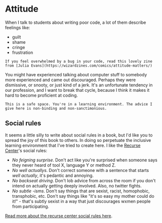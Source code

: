 # Attitude

When I talk to students about writing poor code, a lot of them describe feelings like:

* guilt
* shame
* cringe
* frustration


```{tip}
If you feel overwhelmed by a bug in your code, read this lovely zine from [Julia Evans](https://wizardzines.com/comics/attitude-matters/)
```

You might have experienced talking about computer stuff to somebody more experienced and came out discouraged. Perhaps they were dismissive, or snooty, or just kind of a jerk. It's an unfortunate tendency in our profession, and I want to break that cycle, because I think it makes it hard to become proficient at coding.

```{important}
This is a safe space. You're in a learning environment. The advice I give here is non-binding and non-sanctimonious. 
```

## Social rules

It seems a little silly to write about social rules in a book, but I'd like you to spread the joy of this book to others. In doing so perpetuate the inclusive learning environment that I've tried to create here. I like the [Recurse Center](https://www.recurse.com/)'s social rules:

* *No feigning surprise*. Don't act like you're surprised when someone says they never heard of tool X, language Y or method Z.
* *No well actuallys*. Don't correct someone with a sentence that starts *well actually*, it's pedantic and annoying.
* *No backseat driving*. Don't lob advice from across the room if you don't intend on actually getting deeply involved. Also, no twitter fights.
* *No subtle -isms*. Don't say things that are sexist, racist, homophobic, transphobic, etc.  Don't say things like "it's so easy my mother could do it!" - that's subtly sexist in a way that just discourages wxmen people from participating.

[Read more about the recurse center social rules here](https://www.recurse.com/manual#sub-sec-social-rules).